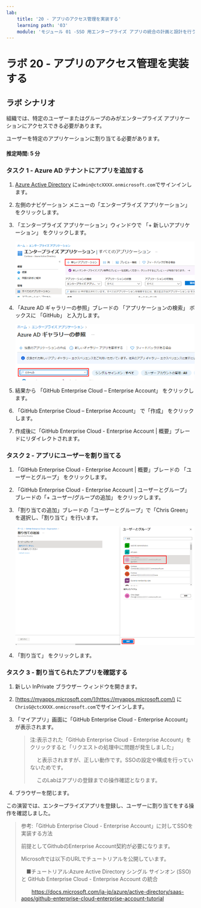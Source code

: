 ```yaml
---
lab:
    title: '20 - アプリのアクセス管理を実装する'
    learning path: '03'
    module: 'モジュール 01 -SSO 用エンタープライズ アプリの統合の計画と設計を行う'
---
```


# ラボ 20 - アプリのアクセス管理を実装する

## ラボ シナリオ

組織では、特定のユーザーまたはグループのみがエンタープライズ アプリケーションにアクセスできる必要があります。

ユーザーを特定のアプリケーションに割り当てる必要があります。

#### 推定時間: 5 分

### タスク 1 - Azure AD テナントにアプリを追加する

1. [Azure Active Directory]( https://portal.azure.com/#blade/Microsoft_AAD_IAM/ActiveDirectoryMenuBlade/Overview) に`admin@ctcXXXX.onmicrosoft.com`でサインインします。

1. 左側のナビゲーション メニューの「エンタープライズ アプリケーション」 をクリックします。

1. 「エンタープライズ アプリケーション」ウィンドウで 「+ 新しいアプリケーション」 をクリックします。

    ![「新しいアプリケーション」が強調表示された 「エンタープライズ アプリケーション」ブレードが表示されている画面イメージ](./media/lp3-mod1-new-enterprise-application.png)

1. 「Azure AD ギャラリーの参照」ブレードの 「アプリケーションの検索」 ボックスに 「GitHub」 と入力します。

    ![検索ボックスが強調表示されている 「Azure AD ギャラリーの参照 (プレビュー)」ブレードが表示されている画面イメージ](./media/lp3-mod1-azure-ad-gallery-search.png)

1. 結果から 「GitHub Enterprise Cloud – Enterprise Account」 をクリックします。

1. 「GitHub Enterprise Cloud – Enterprise Account」 で「作成」 をクリックします。

1. 作成後に「GitHub Enterprise Cloud - Enterprise Account | 概要」ブレードにリダイレクトされます。

    

### タスク 2 - アプリにユーザーを割り当てる

1. 「GitHub Enterprise Cloud - Enterprise Account | 概要」ブレードの 「ユーザーとグループ」 をクリックします。

1. 「GitHub Enterprise Cloud - Enterprise Account | ユーザーとグループ」ブレードの「+ ユーザー/グループの追加」 をクリックします。

1. 「割り当ての追加」ブレードの「ユーザーとグループ」で「Chris Green」を選択し、「割り当て」を行います。

    ![「クリック」ボタンが強調表示されている、アプリへのユーザー アカウント割り当ての追加を表示している画面イメージ](./media/lp3-mod1-add-app-assignment.png)

1. 「割り当て」 をクリックします。



### タスク 3 - 割り当てられたアプリを確認する

1. 新しい InPrivate ブラウザー ウィンドウを開きます。

2. [https://myapps.microsoft.com/](https://myapps.microsoft.com/) に`ChrisG@ctcXXXX.onmicrosoft.com`でサインインします。

3. 「マイアプリ」画面に「GitHub Enterprise Cloud - Enterprise Account」が表示されます。

   > 注:表示された「GitHub Enterprise Cloud - Enterprise Account」をクリックすると「リクエストの処理中に問題が発生しました」
   >
   > 　 と表示されますが、正しい動作です。SSOの設定や構成を行っていないためです。
   >
   > 　 このLabはアプリの登録までの操作確認となります。

4. ブラウザーを閉じます。



この演習では、エンタープライズアプリを登録し、ユーザーに割り当てをする操作を確認しました。

> 参考:「GitHub Enterprise Cloud - Enterprise Account」に対してSSOを実装する方法
>
> 前提としてGithubのEnterprise Account契約が必要になります。
>
> Microsoftでは以下のURLでチュートリアルを公開しています。
>
> 　■チュートリアル:Azure Active Directory シングル サインオン (SSO) と GitHub Enterprise Cloud - Enterprise Account の統合
>
> 　　https://docs.microsoft.com/ja-jp/azure/active-directory/saas-apps/github-enterprise-cloud-enterprise-account-tutorial

